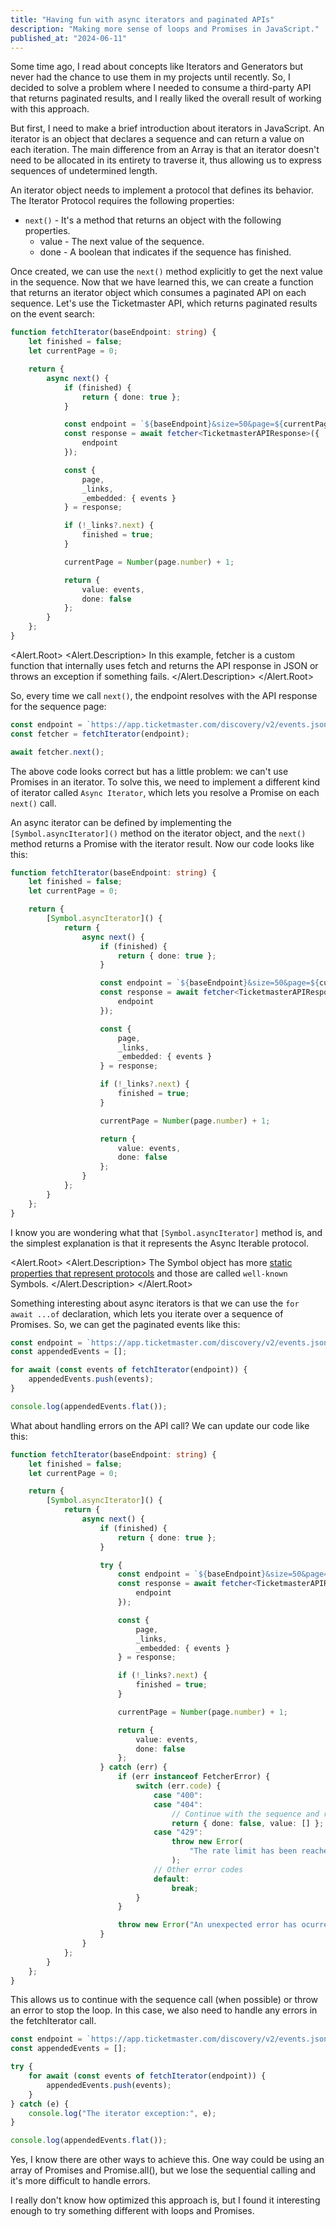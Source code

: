 ```yaml
---
title: "Having fun with async iterators and paginated APIs"
description: "Making more sense of loops and Promises in JavaScript."
published_at: "2024-06-11"
---
```


<script lang="ts">
  import { Lightbulb } from "lucide-svelte";
  import * as Alert from "$lib/components/ui/alert";
</script>

Some time ago, I read about concepts like Iterators and Generators but never had the chance to use them in my projects until recently. So, I decided to solve a problem where I needed to consume a third-party API that returns paginated results, and I really liked the overall result of working with this approach.

But first, I need to make a brief introduction about iterators in JavaScript. An iterator is an object that declares a sequence and can return a value on each iteration. The main difference from an Array is that an iterator doesn't need to be allocated in its entirety to traverse it, thus allowing us to express sequences of undetermined length.

An iterator object needs to implement a protocol that defines its behavior. The Iterator Protocol requires the following properties:

- `next()` - It's a method that returns an object with the following properties.
  - value - The next value of the sequence.
  - done - A boolean that indicates if the sequence has finished.

Once created, we can use the `next()` method explicitly to get the next value in the sequence. Now that we have learned this, we can create a function that returns an iterator object which consumes a paginated API on each sequence. Let's use the Ticketmaster API, which returns paginated results on the event search:

```ts
function fetchIterator(baseEndpoint: string) {
	let finished = false;
	let currentPage = 0;

	return {
		async next() {
			if (finished) {
				return { done: true };
			}

			const endpoint = `${baseEndpoint}&size=50&page=${currentPage}`;
			const response = await fetcher<TicketmasterAPIResponse>({
				endpoint
			});

			const {
				page,
				_links,
				_embedded: { events }
			} = response;

			if (!_links?.next) {
				finished = true;
			}

			currentPage = Number(page.number) + 1;

			return {
				value: events,
				done: false
			};
		}
	};
}
```

<!-- prettier-ignore -->
<Alert.Root>
  <Lightbulb />
  <Alert.Description>
		In this example, fetcher is a custom function that internally uses fetch and returns the API response in JSON or throws an exception if something fails.
  </Alert.Description>
</Alert.Root>

So, every time we call `next()`, the endpoint resolves with the API response for the sequence page:

```ts
const endpoint = `https://app.ticketmaster.com/discovery/v2/events.json?apikey=${APIKEY}&countryCode=MX&source=Ticketmaster`;
const fetcher = fetchIterator(endpoint);

await fetcher.next();
```

The above code looks correct but has a little problem: we can't use Promises in an iterator. To solve this, we need to implement a different kind of iterator called `Async Iterator`, which lets you resolve a Promise on each `next()` call.

An async iterator can be defined by implementing the `[Symbol.asyncIterator]()` method on the iterator object, and the `next()` method returns a Promise with the iterator result. Now our code looks like this:

```ts
function fetchIterator(baseEndpoint: string) {
	let finished = false;
	let currentPage = 0;

	return {
		[Symbol.asyncIterator]() {
			return {
				async next() {
					if (finished) {
						return { done: true };
					}

					const endpoint = `${baseEndpoint}&size=50&page=${currentPage}`;
					const response = await fetcher<TicketmasterAPIResponse>({
						endpoint
					});

					const {
						page,
						_links,
						_embedded: { events }
					} = response;

					if (!_links?.next) {
						finished = true;
					}

					currentPage = Number(page.number) + 1;

					return {
						value: events,
						done: false
					};
				}
			};
		}
	};
}
```

I know you are wondering what that `[Symbol.asyncIterator]` method is, and the simplest explanation is that it represents the Async Iterable protocol.

<!-- prettier-ignore -->
<Alert.Root>
  <Lightbulb />
  <Alert.Description>
		The Symbol object has more <a href="https://developer.mozilla.org/en-US/docs/Web/JavaScript/Reference/Global_Objects/Symbol#well-known_symbols">static properties that represent protocols</a> and those are called `well-known` Symbols.
  </Alert.Description>
</Alert.Root>

Something interesting about async iterators is that we can use the `for await ...of` declaration, which lets you iterate over a sequence of Promises. So, we can get the paginated events like this:

```ts
const endpoint = `https://app.ticketmaster.com/discovery/v2/events.json?apikey=${APIKEY}&countryCode=MX&source=Ticketmaster`;
const appendedEvents = [];

for await (const events of fetchIterator(endpoint)) {
	appendedEvents.push(events);
}

console.log(appendedEvents.flat());
```

What about handling errors on the API call? We can update our code like this:

```ts
function fetchIterator(baseEndpoint: string) {
	let finished = false;
	let currentPage = 0;

	return {
		[Symbol.asyncIterator]() {
			return {
				async next() {
					if (finished) {
						return { done: true };
					}

					try {
						const endpoint = `${baseEndpoint}&size=50&page=${currentPage}`;
						const response = await fetcher<TicketmasterAPIResponse>({
							endpoint
						});

						const {
							page,
							_links,
							_embedded: { events }
						} = response;

						if (!_links?.next) {
							finished = true;
						}

						currentPage = Number(page.number) + 1;

						return {
							value: events,
							done: false
						};
					} catch (err) {
						if (err instanceof FetcherError) {
							switch (err.code) {
								case "400":
								case "404":
									// Continue with the sequence and return an empty value.
									return { done: false, value: [] };
								case "429":
									throw new Error(
										"The rate limit has been reached. Default rate limits are 2,000 calls per hour."
									);
								// Other error codes
								default:
									break;
							}
						}

						throw new Error("An unexpected error has ocurred. Cannot continue");
					}
				}
			};
		}
	};
}
```

This allows us to continue with the sequence call (when possible) or throw an error to stop the loop. In this case, we also need to handle any errors in the fetchIterator call.

```ts
const endpoint = `https://app.ticketmaster.com/discovery/v2/events.json?apikey=${APIKEY}&countryCode=MX&source=Ticketmaster`;
const appendedEvents = [];

try {
	for await (const events of fetchIterator(endpoint)) {
		appendedEvents.push(events);
	}
} catch (e) {
	console.log("The iterator exception:", e);
}

console.log(appendedEvents.flat());
```

Yes, I know there are other ways to achieve this. One way could be using an array of Promises and Promise.all(), but we lose the sequential calling and it's more difficult to handle errors.

I really don't know how optimized this approach is, but I found it interesting enough to try something different with loops and Promises.
